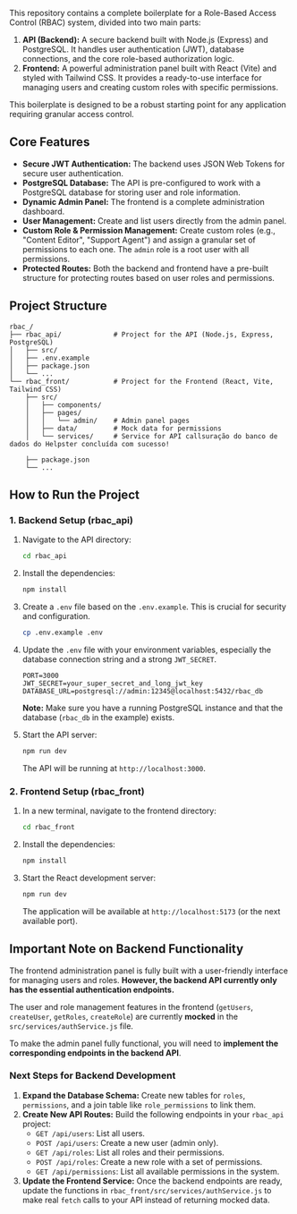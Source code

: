 This repository contains a complete boilerplate for a Role-Based Access Control (RBAC) system, divided into two main parts:

1.  **API (Backend):** A secure backend built with Node.js (Express) and PostgreSQL. It handles user authentication (JWT), database connections, and the core role-based authorization logic.
2.  **Frontend:** A powerful administration panel built with React (Vite) and styled with Tailwind CSS. It provides a ready-to-use interface for managing users and creating custom roles with specific permissions.

This boilerplate is designed to be a robust starting point for any application requiring granular access control.

## Core Features

-   **Secure JWT Authentication:** The backend uses JSON Web Tokens for secure user authentication.
-   **PostgreSQL Database:** The API is pre-configured to work with a PostgreSQL database for storing user and role information.
-   **Dynamic Admin Panel:** The frontend is a complete administration dashboard.
-   **User Management:** Create and list users directly from the admin panel.
-   **Custom Role & Permission Management:** Create custom roles (e.g., "Content Editor", "Support Agent") and assign a granular set of permissions to each one. The `admin` role is a root user with all permissions.
-   **Protected Routes:** Both the backend and frontend have a pre-built structure for protecting routes based on user roles and permissions.

## Project Structure

```
rbac_/
├── rbac_api/             # Project for the API (Node.js, Express, PostgreSQL)
│   ├── src/
│   ├── .env.example
│   ├── package.json
│   └── ...
└── rbac_front/           # Project for the Frontend (React, Vite, Tailwind CSS)
    ├── src/
    │   ├── components/
    │   ├── pages/
    │   │   └── admin/    # Admin panel pages
    │   ├── data/         # Mock data for permissions
    │   └── services/     # Service for API callsuração do banco de dados do Helpster concluída com sucesso!

    ├── package.json
    └── ...
```

## How to Run the Project

### 1. Backend Setup (rbac_api)

1.  Navigate to the API directory:
    ```bash
    cd rbac_api
    ```
2.  Install the dependencies:
    ```bash
    npm install
    ```
3.  Create a `.env` file based on the `.env.example`. This is crucial for security and configuration.
    ```bash
    cp .env.example .env
    ```
4.  Update the `.env` file with your environment variables, especially the database connection string and a strong `JWT_SECRET`.
    ```
    PORT=3000
    JWT_SECRET=your_super_secret_and_long_jwt_key
    DATABASE_URL=postgresql://admin:12345@localhost:5432/rbac_db
    ```
    **Note:** Make sure you have a running PostgreSQL instance and that the database (`rbac_db` in the example) exists.

5.  Start the API server:
    ```bash
    npm run dev
    ```
    The API will be running at `http://localhost:3000`.

### 2. Frontend Setup (rbac_front)

1.  In a new terminal, navigate to the frontend directory:
    ```bash
    cd rbac_front
    ```
2.  Install the dependencies:
    ```bash
    npm install
    ```
3.  Start the React development server:
    ```bash
    npm run dev
    ```
    The application will be available at `http://localhost:5173` (or the next available port).

## Important Note on Backend Functionality

The frontend administration panel is fully built with a user-friendly interface for managing users and roles. **However, the backend API currently only has the essential authentication endpoints.**

The user and role management features in the frontend (`getUsers`, `createUser`, `getRoles`, `createRole`) are currently **mocked** in the `src/services/authService.js` file.

To make the admin panel fully functional, you will need to **implement the corresponding endpoints in the backend API**.

### Next Steps for Backend Development

1.  **Expand the Database Schema:** Create new tables for `roles`, `permissions`, and a join table like `role_permissions` to link them.
2.  **Create New API Routes:** Build the following endpoints in your `rbac_api` project:
    -   `GET /api/users`: List all users.
    -   `POST /api/users`: Create a new user (admin only).
    -   `GET /api/roles`: List all roles and their permissions.
    -   `POST /api/roles`: Create a new role with a set of permissions.
    -   `GET /api/permissions`: List all available permissions in the system.
3.  **Update the Frontend Service:** Once the backend endpoints are ready, update the functions in `rbac_front/src/services/authService.js` to make real `fetch` calls to your API instead of returning mocked data.